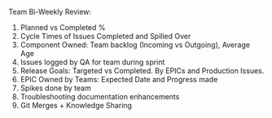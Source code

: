 Team Bi-Weekly Review: 
1. Planned vs Completed % 
2. Cycle Times of Issues Completed and Spilled Over  
3. Component Owned: Team backlog (Incoming vs Outgoing), Average Age 
4. Issues logged by QA for team during sprint 
5. Release Goals: Targeted vs Completed. By EPICs and Production Issues.  
6. EPIC Owned by Teams: Expected Date and Progress made 
7. Spikes done by team 
8. Troubleshooting documentation enhancements
9. Git Merges + Knowledge Sharing
